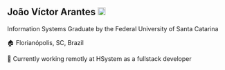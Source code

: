 
## João Víctor Arantes  [<img alt="LinkedIn" width="18px" src="https://simpleicons.org/icons/linkedin.svg" />](https://www.linkedin.com/in/joaovictorarantes)

Information Systems Graduate by the Federal University of Santa Catarina

🏠 Florianópolis, SC, Brazil

💼 Currently working remotly at HSystem as a fullstack developer

